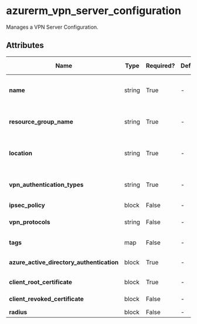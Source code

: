 # azurerm_vpn_server_configuration

Manages a VPN Server Configuration.

## Attributes

| Name | Type | Required? | Default  | possible values | Description |
| ---- | ---- | --------- | -------- | ----------- | ----------- |
| **name** | string | True | -  |  -  | The Name which should be used for this VPN Server Configuration. Changing this forces a new resource to be created. | 
| **resource_group_name** | string | True | -  |  -  | The Name of the Resource Group in which this VPN Server Configuration should be created. Changing this forces a new resource to be created. | 
| **location** | string | True | -  |  -  | The Azure location where this VPN Server Configuration should be created. Changing this forces a new resource to be created. | 
| **vpn_authentication_types** | string | True | -  |  `AAD`, `Certificate`, `Radius`  | A list of Authentication Types applicable for this VPN Server Configuration. Possible values are `AAD` (Azure Active Directory), `Certificate` and `Radius`. | 
| **ipsec_policy** | block | False | -  |  -  | A `ipsec_policy` block. | 
| **vpn_protocols** | string | False | -  |  `IkeV2`, `OpenVPN`  | A list of VPN Protocols to use for this Server Configuration. Possible values are `IkeV2` and `OpenVPN`. | 
| **tags** | map | False | -  |  -  | A mapping of tags to assign to the resource. | 
| **azure_active_directory_authentication** | block | True | -  |  -  | A `azure_active_directory_authentication` block. | 
| **client_root_certificate** | block | True | -  |  -  | One or more `client_root_certificate` blocks. | 
| **client_revoked_certificate** | block | False | -  |  -  | One or more `client_revoked_certificate` blocks. | 
| **radius** | block | False | -  |  -  | A `radius` block. | 


